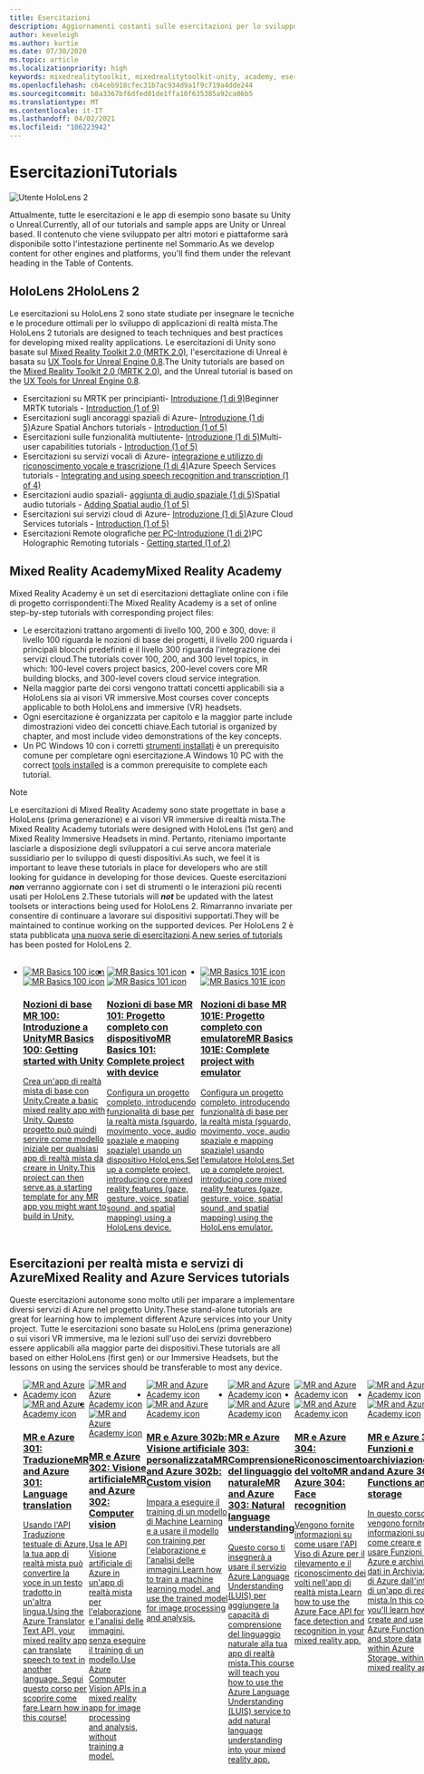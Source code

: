 ```yaml
---
title: Esercitazioni
description: Aggiornamenti costanti sulle esercitazioni per lo sviluppo di realtà mista offerte per HoloLens e i servizi di Azure.
author: keveleigh
ms.author: kurtie
ms.date: 07/30/2020
ms.topic: article
ms.localizationpriority: high
keywords: mixedrealitytoolkit, mixedrealitytoolkit-unity, academy, esercitazione, visore VR realtà mista, visore VR di windows mixed reality, visore per realtà virtuale, unity, unreal, HoloLens, ancoraggi nello spazio di Azure, servizi vocali di Azure
ms.openlocfilehash: c64ceb918cfec31b7ac934d9a1f9c719a4dde244
ms.sourcegitcommit: b8a3367bf6dfed01de1ffa10f635385a92ca06b5
ms.translationtype: MT
ms.contentlocale: it-IT
ms.lasthandoff: 04/02/2021
ms.locfileid: "106223942"
---
```

# <a name="tutorials"></a><span data-ttu-id="45724-104">Esercitazioni</span><span class="sxs-lookup"><span data-stu-id="45724-104">Tutorials</span></span>

![Utente HoloLens 2](images/08_Tutorials.png)

<span data-ttu-id="45724-106">Attualmente, tutte le esercitazioni e le app di esempio sono basate su Unity o Unreal.</span><span class="sxs-lookup"><span data-stu-id="45724-106">Currently, all of our tutorials and sample apps are Unity or Unreal based.</span></span> <span data-ttu-id="45724-107">Il contenuto che viene sviluppato per altri motori e piattaforme sarà disponibile sotto l'intestazione pertinente nel Sommario.</span><span class="sxs-lookup"><span data-stu-id="45724-107">As we develop content for other engines and platforms, you'll find them under the relevant heading in the Table of Contents.</span></span>

## <a name="hololens-2"></a><span data-ttu-id="45724-108">HoloLens 2</span><span class="sxs-lookup"><span data-stu-id="45724-108">HoloLens 2</span></span> 

<span data-ttu-id="45724-109">Le esercitazioni su HoloLens 2 sono state studiate per insegnare le tecniche e le procedure ottimali per lo sviluppo di applicazioni di realtà mista.</span><span class="sxs-lookup"><span data-stu-id="45724-109">The HoloLens 2 tutorials are designed to teach techniques and best practices for developing mixed reality applications.</span></span> <span data-ttu-id="45724-110">Le esercitazioni di Unity sono basate sul [Mixed Reality Toolkit 2.0 (MRTK 2.0)](https://github.com/microsoft/MixedRealityToolkit-Unity), l'esercitazione di Unreal è basata su [UX Tools for Unreal Engine 0.8](https://github.com/microsoft/MixedReality-UXTools-Unreal).</span><span class="sxs-lookup"><span data-stu-id="45724-110">The Unity tutorials are based on the [Mixed Reality Toolkit 2.0 (MRTK 2.0)](https://github.com/microsoft/MixedRealityToolkit-Unity), and the Unreal tutorial is based on the [UX Tools for Unreal Engine 0.8](https://github.com/microsoft/MixedReality-UXTools-Unreal).</span></span>

* <span data-ttu-id="45724-111">Esercitazioni su MRTK per principianti- [Introduzione (1 di 9)](tutorials/mr-learning-base-01.md)</span><span class="sxs-lookup"><span data-stu-id="45724-111">Beginner MRTK tutorials - [Introduction (1 of 9)](tutorials/mr-learning-base-01.md)</span></span>
* <span data-ttu-id="45724-112">Esercitazioni sugli ancoraggi spaziali di Azure- [Introduzione (1 di 5)](tutorials/mr-learning-asa-01.md)</span><span class="sxs-lookup"><span data-stu-id="45724-112">Azure Spatial Anchors tutorials - [Introduction (1 of 5)](tutorials/mr-learning-asa-01.md)</span></span>
* <span data-ttu-id="45724-113">Esercitazioni sulle funzionalità multiutente- [Introduzione (1 di 5)](tutorials/mr-learning-sharing-01.md)</span><span class="sxs-lookup"><span data-stu-id="45724-113">Multi-user capabilities tutorials - [Introduction (1 of 5)](tutorials/mr-learning-sharing-01.md)</span></span>
* <span data-ttu-id="45724-114">Esercitazioni su servizi vocali di Azure- [integrazione e utilizzo di riconoscimento vocale e trascrizione (1 di 4)](tutorials/mrlearning-speechSDK-ch1.md)</span><span class="sxs-lookup"><span data-stu-id="45724-114">Azure Speech Services tutorials - [Integrating and using speech recognition and transcription (1 of 4)](tutorials/mrlearning-speechSDK-ch1.md)</span></span>
* <span data-ttu-id="45724-115">Esercitazioni audio spaziali- [aggiunta di audio spaziale (1 di 5)](tutorials/unity-spatial-audio-ch1.md)</span><span class="sxs-lookup"><span data-stu-id="45724-115">Spatial audio tutorials - [Adding Spatial audio (1 of 5)](tutorials/unity-spatial-audio-ch1.md)</span></span>
* <span data-ttu-id="45724-116">Esercitazioni sui servizi cloud di Azure- [Introduzione (1 di 5)](tutorials/mr-learning-azure-01.md)</span><span class="sxs-lookup"><span data-stu-id="45724-116">Azure Cloud Services tutorials - [Introduction (1 of 5)](tutorials/mr-learning-azure-01.md)</span></span>
* <span data-ttu-id="45724-117">Esercitazioni Remote olografiche [per PC-Introduzione (1 di 2)](tutorials/mr-learning-pc-holographic-remoting-01.md)</span><span class="sxs-lookup"><span data-stu-id="45724-117">PC Holographic Remoting tutorials - [Getting started (1 of 2)](tutorials/mr-learning-pc-holographic-remoting-01.md)</span></span>

## <a name="mixed-reality-academy"></a><span data-ttu-id="45724-118">Mixed Reality Academy</span><span class="sxs-lookup"><span data-stu-id="45724-118">Mixed Reality Academy</span></span> 

<span data-ttu-id="45724-119">Mixed Reality Academy è un set di esercitazioni dettagliate online con i file di progetto corrispondenti:</span><span class="sxs-lookup"><span data-stu-id="45724-119">The Mixed Reality Academy is a set of online step-by-step tutorials with corresponding project files:</span></span>

* <span data-ttu-id="45724-120">Le esercitazioni trattano argomenti di livello 100, 200 e 300, dove: il livello 100 riguarda le nozioni di base dei progetti, il livello 200 riguarda i principali blocchi predefiniti e il livello 300 riguarda l'integrazione dei servizi cloud.</span><span class="sxs-lookup"><span data-stu-id="45724-120">The tutorials cover 100, 200, and 300 level topics, in which: 100-level covers project basics, 200-level covers core MR building blocks, and 300-level covers cloud service integration.</span></span>
* <span data-ttu-id="45724-121">Nella maggior parte dei corsi vengono trattati concetti applicabili sia a HoloLens sia ai visori VR immersive.</span><span class="sxs-lookup"><span data-stu-id="45724-121">Most courses cover concepts applicable to both HoloLens and immersive (VR) headsets.</span></span>
* <span data-ttu-id="45724-122">Ogni esercitazione è organizzata per capitolo e la maggior parte include dimostrazioni video dei concetti chiave.</span><span class="sxs-lookup"><span data-stu-id="45724-122">Each tutorial is organized by chapter, and most include video demonstrations of the key concepts.</span></span>
* <span data-ttu-id="45724-123">Un PC Windows 10 con i corretti [strumenti installati](../install-the-tools.md) è un prerequisito comune per completare ogni esercitazione.</span><span class="sxs-lookup"><span data-stu-id="45724-123">A Windows 10 PC with the correct [tools installed](../install-the-tools.md) is a common prerequisite to complete each tutorial.</span></span>

>[!NOTE]
><span data-ttu-id="45724-124">Le esercitazioni di Mixed Reality Academy sono state progettate in base a HoloLens (prima generazione) e ai visori VR immersive di realtà mista.</span><span class="sxs-lookup"><span data-stu-id="45724-124">The Mixed Reality Academy tutorials were designed with HoloLens (1st gen) and Mixed Reality Immersive Headsets in mind.</span></span> <span data-ttu-id="45724-125">Pertanto, riteniamo importante lasciarle a disposizione degli sviluppatori a cui serve ancora materiale sussidiario per lo sviluppo di questi dispositivi.</span><span class="sxs-lookup"><span data-stu-id="45724-125">As such, we feel it is important to leave these tutorials in place for developers who are still looking for guidance in developing for those devices.</span></span> <span data-ttu-id="45724-126">Queste esercitazioni **_non_** verranno aggiornate con i set di strumenti o le interazioni più recenti usati per HoloLens 2.</span><span class="sxs-lookup"><span data-stu-id="45724-126">These tutorials will **_not_** be updated with the latest toolsets or interactions being used for HoloLens 2.</span></span> <span data-ttu-id="45724-127">Rimarranno invariate per consentire di continuare a lavorare sui dispositivi supportati.</span><span class="sxs-lookup"><span data-stu-id="45724-127">They will be maintained to continue working on the supported devices.</span></span> <span data-ttu-id="45724-128">Per HoloLens 2 è stata pubblicata [una nuova serie di esercitazioni](tutorials/mr-learning-base-01.md).</span><span class="sxs-lookup"><span data-stu-id="45724-128">[A new series of tutorials](tutorials/mr-learning-base-01.md) has been posted for HoloLens 2.</span></span>

<br>
<ul id="cardtypes-W" class="cardsW panelContent" style="display: flex; margin-top: 0px;">
                            <li><span data-ttu-id="45724-129">
                                    <a href="tutorials/holograms-100.md" title="Nozioni di base MR 100" data-linktype="absolute-path">
                                    <div class="cardSize">
                                        <div class="cardPadding">
                                            <div class="card">
                                                <div class="cardImageOuter">
                                                    <div class="cardImage">
                                                        <img src="images/Holograms100.jpg" alt="MR Basics 100 icon">
                                                    </span><span class="sxs-lookup"><span data-stu-id="45724-129">
                                    <a href="tutorials/holograms-100.md" title="MR Basics 100" data-linktype="absolute-path">
                                    <div class="cardSize">
                                        <div class="cardPadding">
                                            <div class="card">
                                                <div class="cardImageOuter">
                                                    <div class="cardImage">
                                                        <img src="images/Holograms100.jpg" alt="MR Basics 100 icon">
                                                    </span></span></div>
                                                </div>
                                                <div class="cardText">
                                                    <h3><span data-ttu-id="45724-130">Nozioni di base MR 100: Introduzione a Unity</span><span class="sxs-lookup"><span data-stu-id="45724-130">MR Basics 100: Getting started with Unity</span></span></h3>
                                                    <p><span data-ttu-id="45724-131">Crea un'app di realtà mista di base con Unity.</span><span class="sxs-lookup"><span data-stu-id="45724-131">Create a basic mixed reality app with Unity.</span></span> <span data-ttu-id="45724-132">Questo progetto può quindi servire come modello iniziale per qualsiasi app di realtà mista da creare in Unity.</span><span class="sxs-lookup"><span data-stu-id="45724-132">This project can then serve as a starting template for any MR app you might want to build in Unity.</span></span></p>
                                                </div>
                                            </div>
                                        </div>
                                    </div>
                               </a>
                            </li>
                            <li><span data-ttu-id="45724-133">
                                  <a href="tutorials/holograms-101.md" title="Nozioni di base MR 101" data-linktype="absolute-path">
                                    <div class="cardSize">
                                        <div class="cardPadding">
                                            <div class="card">
                                                <div class="cardImageOuter">
                                                    <div class="cardImage">
                                                        <img src="images/Holograms101.jpg" alt="MR Basics 101 icon">
                                                    </span><span class="sxs-lookup"><span data-stu-id="45724-133">
                                  <a href="tutorials/holograms-101.md" title="MR Basics 101" data-linktype="absolute-path">
                                    <div class="cardSize">
                                        <div class="cardPadding">
                                            <div class="card">
                                                <div class="cardImageOuter">
                                                    <div class="cardImage">
                                                        <img src="images/Holograms101.jpg" alt="MR Basics 101 icon">
                                                    </span></span></div>
                                                </div>
                                                <div class="cardText">
                                                    <h3><span data-ttu-id="45724-134">Nozioni di base MR 101: Progetto completo con dispositivo</span><span class="sxs-lookup"><span data-stu-id="45724-134">MR Basics 101: Complete project with device</span></span></h3>
                                                    <p><span data-ttu-id="45724-135">Configura un progetto completo, introducendo funzionalità di base per la realtà mista (sguardo, movimento, voce, audio spaziale e mapping spaziale) usando un dispositivo HoloLens.</span><span class="sxs-lookup"><span data-stu-id="45724-135">Set up a complete project, introducing core mixed reality features (gaze, gesture, voice, spatial sound, and spatial mapping) using a HoloLens device.</span></span></p>
                                                </div>
                                            </div>
                                        </div>
                                    </div>
                               </a>
                            </li>
                            <li><span data-ttu-id="45724-136">
                                <a href="tutorials/holograms-101e.md" title="Nozioni di base MR 101E" data-linktype="absolute-path">
                                    <div class="cardSize">
                                        <div class="cardPadding">
                                            <div class="card">
                                                <div class="cardImageOuter">
                                                    <div class="cardImage">
                                                        <img src="images/Holograms101E.jpg" alt="MR Basics 101E icon">
                                                    </span><span class="sxs-lookup"><span data-stu-id="45724-136">
                                <a href="tutorials/holograms-101e.md" title="MR Basics 101E" data-linktype="absolute-path">
                                    <div class="cardSize">
                                        <div class="cardPadding">
                                            <div class="card">
                                                <div class="cardImageOuter">
                                                    <div class="cardImage">
                                                        <img src="images/Holograms101E.jpg" alt="MR Basics 101E icon">
                                                    </span></span></div>
                                                </div>
                                                <div class="cardText">
                                                    <h3><span data-ttu-id="45724-137">Nozioni di base MR 101E: Progetto completo con emulatore</span><span class="sxs-lookup"><span data-stu-id="45724-137">MR Basics 101E: Complete project with emulator</span></span></h3>
                                                    <p><span data-ttu-id="45724-138">Configura un progetto completo, introducendo funzionalità di base per la realtà mista (sguardo, movimento, voce, audio spaziale e mapping spaziale) usando l'emulatore HoloLens.</span><span class="sxs-lookup"><span data-stu-id="45724-138">Set up a complete project, introducing core mixed reality features (gaze, gesture, voice, spatial sound, and spatial mapping) using the HoloLens emulator.</span></span></p>
                                                </div>
                                            </div>
                                        </div>
                                    </div>
                                  </a>
                            </li>
</ul>

## <a name="mixed-reality-and-azure-services-tutorials"></a><span data-ttu-id="45724-139">Esercitazioni per realtà mista e servizi di Azure</span><span class="sxs-lookup"><span data-stu-id="45724-139">Mixed Reality and Azure Services tutorials</span></span>

<span data-ttu-id="45724-140">Queste esercitazioni autonome sono molto utili per imparare a implementare diversi servizi di Azure nel progetto Unity.</span><span class="sxs-lookup"><span data-stu-id="45724-140">These stand-alone tutorials are great for learning how to implement different Azure services into your Unity project.</span></span> <span data-ttu-id="45724-141">Tutte le esercitazioni sono basate su HoloLens (prima generazione) o sui visori VR immersive, ma le lezioni sull'uso dei servizi dovrebbero essere applicabili alla maggior parte dei dispositivi.</span><span class="sxs-lookup"><span data-stu-id="45724-141">These tutorials are all based on either HoloLens (first gen) or our Immersive Headsets, but the lessons on using the services should be transferable to most any device.</span></span>

<ul id="cardtypes-W" class="cardsW panelContent" style="display: flex; margin-top: 0px;">
    <li><span data-ttu-id="45724-142">
                                   <a href="tutorials/mr-azure-301.md" title="MR e Azure 301" data-linktype="absolute-path">
                              <div class="cardSize">
                                  <div class="cardPadding">
                                      <div class="card">
                                          <div class="cardImageOuter">
                                              <div class="cardImage">
                                                  <img src="images/MR-Azure-AcademyTile.jpg" alt="MR and Azure Academy icon">
                                              </span><span class="sxs-lookup"><span data-stu-id="45724-142">
                                   <a href="tutorials/mr-azure-301.md" title="MR and Azure 301" data-linktype="absolute-path">
                              <div class="cardSize">
                                  <div class="cardPadding">
                                      <div class="card">
                                          <div class="cardImageOuter">
                                              <div class="cardImage">
                                                  <img src="images/MR-Azure-AcademyTile.jpg" alt="MR and Azure Academy icon">
                                              </span></span></div>
                                          </div>
                                          <div class="cardText">
                                              <h3><span data-ttu-id="45724-143">MR e Azure 301: Traduzione</span><span class="sxs-lookup"><span data-stu-id="45724-143">MR and Azure 301: Language translation</span></span></h3>
                                              <p><span data-ttu-id="45724-144">Usando l'API Traduzione testuale di Azure, la tua app di realtà mista può convertire la voce in un testo tradotto in un'altra lingua.</span><span class="sxs-lookup"><span data-stu-id="45724-144">Using the Azure Translator Text API, your mixed reality app can translate speech to text in another language.</span></span> <span data-ttu-id="45724-145">Segui questo corso per scoprire come fare.</span><span class="sxs-lookup"><span data-stu-id="45724-145">Learn how in this course!</span></span></p>
                                          </div>
                                      </div>
                                  </div>
                              </div>
                              </a>
                            </li>
                                 <li><span data-ttu-id="45724-146">
                                   <a href="tutorials/mr-azure-302.md" title="MR e Azure 302" data-linktype="absolute-path">
                              <div class="cardSize">
                                  <div class="cardPadding">
                                      <div class="card">
                                          <div class="cardImageOuter">
                                              <div class="cardImage">
                                                  <img src="images/MR-Azure-AcademyTile.jpg" alt="MR and Azure Academy icon">
                                              </span><span class="sxs-lookup"><span data-stu-id="45724-146">
                                   <a href="tutorials/mr-azure-302.md" title="MR and Azure 302" data-linktype="absolute-path">
                              <div class="cardSize">
                                  <div class="cardPadding">
                                      <div class="card">
                                          <div class="cardImageOuter">
                                              <div class="cardImage">
                                                  <img src="images/MR-Azure-AcademyTile.jpg" alt="MR and Azure Academy icon">
                                              </span></span></div>
                                          </div>
                                          <div class="cardText">
                                              <h3><span data-ttu-id="45724-147">MR e Azure 302: Visione artificiale</span><span class="sxs-lookup"><span data-stu-id="45724-147">MR and Azure 302: Computer vision</span></span></h3>
                                              <p><span data-ttu-id="45724-148">Usa le API Visione artificiale di Azure in un'app di realtà mista per l'elaborazione e l'analisi delle immagini, senza eseguire il training di un modello.</span><span class="sxs-lookup"><span data-stu-id="45724-148">Use Azure Computer Vision APIs in a mixed reality app for image processing and analysis, without training a model.</span></span></p>
                                          </div>
                                      </div>
                                  </div>
                              </div>
                              </a>
                            </li>
                                 <li><span data-ttu-id="45724-149">
                                   <a href="tutorials/mr-azure-302b.md" title="MR e Azure 302b" data-linktype="absolute-path">
                              <div class="cardSize">
                                  <div class="cardPadding">
                                      <div class="card">
                                          <div class="cardImageOuter">
                                              <div class="cardImage">
                                                  <img src="images/MR-Azure-AcademyTile.jpg" alt="MR and Azure Academy icon">
                                              </span><span class="sxs-lookup"><span data-stu-id="45724-149">
                                   <a href="tutorials/mr-azure-302b.md" title="MR and Azure 302b" data-linktype="absolute-path">
                              <div class="cardSize">
                                  <div class="cardPadding">
                                      <div class="card">
                                          <div class="cardImageOuter">
                                              <div class="cardImage">
                                                  <img src="images/MR-Azure-AcademyTile.jpg" alt="MR and Azure Academy icon">
                                              </span></span></div>
                                          </div>
                                          <div class="cardText">
                                              <h3><span data-ttu-id="45724-150">MR e Azure 302b: Visione artificiale personalizzata</span><span class="sxs-lookup"><span data-stu-id="45724-150">MR and Azure 302b: Custom vision</span></span></h3>
                                              <p><span data-ttu-id="45724-151">Impara a eseguire il training di un modello di Machine Learning e a usare il modello con training per l'elaborazione e l'analisi delle immagini.</span><span class="sxs-lookup"><span data-stu-id="45724-151">Learn how to train a machine learning model, and use the trained model for image processing and analysis.</span></span></p>
                                          </div>
                                      </div>
                                  </div>
                              </div>
                              </a>
                            </li>                            
                                 <li><span data-ttu-id="45724-152">
                                   <a href="tutorials/mr-azure-303.md" title="MR e Azure 303" data-linktype="absolute-path">
                              <div class="cardSize">
                                  <div class="cardPadding">
                                      <div class="card">
                                          <div class="cardImageOuter">
                                              <div class="cardImage">
                                                  <img src="images/MR-Azure-AcademyTile.jpg" alt="MR and Azure Academy icon">
                                              </span><span class="sxs-lookup"><span data-stu-id="45724-152">
                                   <a href="tutorials/mr-azure-303.md" title="MR and Azure 303" data-linktype="absolute-path">
                              <div class="cardSize">
                                  <div class="cardPadding">
                                      <div class="card">
                                          <div class="cardImageOuter">
                                              <div class="cardImage">
                                                  <img src="images/MR-Azure-AcademyTile.jpg" alt="MR and Azure Academy icon">
                                              </span></span></div>
                                          </div>
                                          <div class="cardText">
                                              <h3><span data-ttu-id="45724-153">MR e Azure 303: Comprensione del linguaggio naturale</span><span class="sxs-lookup"><span data-stu-id="45724-153">MR and Azure 303: Natural language understanding</span></span></h3>
                                              <p><span data-ttu-id="45724-154">Questo corso ti insegnerà a usare il servizio Azure Language Understanding (LUIS) per aggiungere la capacità di comprensione del linguaggio naturale alla tua app di realtà mista.</span><span class="sxs-lookup"><span data-stu-id="45724-154">This course will teach you how to use the Azure Language Understanding (LUIS) service to add natural language understanding into your mixed reality app.</span></span></p>
                                          </div>
                                      </div>
                                  </div>
                              </div>
                              </a>
                            </li>
                                 <li><span data-ttu-id="45724-155">
                                   <a href="tutorials/mr-azure-304.md" title="MR e Azure 304" data-linktype="absolute-path">
                              <div class="cardSize">
                                  <div class="cardPadding">
                                      <div class="card">
                                          <div class="cardImageOuter">
                                              <div class="cardImage">
                                                  <img src="images/MR-Azure-AcademyTile.jpg" alt="MR and Azure Academy icon">
                                              </span><span class="sxs-lookup"><span data-stu-id="45724-155">
                                   <a href="tutorials/mr-azure-304.md" title="MR and Azure 304" data-linktype="absolute-path">
                              <div class="cardSize">
                                  <div class="cardPadding">
                                      <div class="card">
                                          <div class="cardImageOuter">
                                              <div class="cardImage">
                                                  <img src="images/MR-Azure-AcademyTile.jpg" alt="MR and Azure Academy icon">
                                              </span></span></div>
                                          </div>
                                          <div class="cardText">
                                              <h3><span data-ttu-id="45724-156">MR e Azure 304: Riconoscimento del volto</span><span class="sxs-lookup"><span data-stu-id="45724-156">MR and Azure 304: Face recognition</span></span></h3>
                                              <p><span data-ttu-id="45724-157">Vengono fornite informazioni su come usare l'API Viso di Azure per il rilevamento e il riconoscimento dei volti nell'app di realtà mista.</span><span class="sxs-lookup"><span data-stu-id="45724-157">Learn how to use the Azure Face API for face detection and recognition in your mixed reality app.</span></span></p>
                                          </div>
                                      </div>
                                  </div>
                              </div>
                              </a>
                            </li>
                                 <li><span data-ttu-id="45724-158">
                                   <a href="tutorials/mr-azure-305.md" title="MR e Azure 305" data-linktype="absolute-path">
                              <div class="cardSize">
                                  <div class="cardPadding">
                                      <div class="card">
                                          <div class="cardImageOuter">
                                              <div class="cardImage">
                                                  <img src="images/MR-Azure-AcademyTile.jpg" alt="MR and Azure Academy icon">
                                              </span><span class="sxs-lookup"><span data-stu-id="45724-158">
                                   <a href="tutorials/mr-azure-305.md" title="MR and Azure 305" data-linktype="absolute-path">
                              <div class="cardSize">
                                  <div class="cardPadding">
                                      <div class="card">
                                          <div class="cardImageOuter">
                                              <div class="cardImage">
                                                  <img src="images/MR-Azure-AcademyTile.jpg" alt="MR and Azure Academy icon">
                                              </span></span></div>
                                          </div>
                                          <div class="cardText">
                                              <h3><span data-ttu-id="45724-159">MR e Azure 305: Funzioni e archiviazione</span><span class="sxs-lookup"><span data-stu-id="45724-159">MR and Azure 305: Functions and storage</span></span></h3>
                                              <p><span data-ttu-id="45724-160">In questo corso vengono fornite informazioni su come creare e usare Funzioni di Azure e archiviare dati in Archiviazione di Azure dall'interno di un'app di realtà mista.</span><span class="sxs-lookup"><span data-stu-id="45724-160">In this course, you'll learn how to create and use Azure Functions, and store data within Azure Storage, within a mixed reality app.</span></span></p>
                                          </div>
                                      </div>
                                  </div>
                              </div>
                              </a>
                            </li>
                                 <li><span data-ttu-id="45724-161">
                                   <a href="tutorials/mr-azure-306.md" title="MR e Azure 306" data-linktype="absolute-path">
                              <div class="cardSize">
                                  <div class="cardPadding">
                                      <div class="card">
                                          <div class="cardImageOuter">
                                              <div class="cardImage">
                                                  <img src="images/MR-Azure-AcademyTile.jpg" alt="MR and Azure Academy icon">
                                              </span><span class="sxs-lookup"><span data-stu-id="45724-161">
                                   <a href="tutorials/mr-azure-306.md" title="MR and Azure 306" data-linktype="absolute-path">
                              <div class="cardSize">
                                  <div class="cardPadding">
                                      <div class="card">
                                          <div class="cardImageOuter">
                                              <div class="cardImage">
                                                  <img src="images/MR-Azure-AcademyTile.jpg" alt="MR and Azure Academy icon">
                                              </span></span></div>
                                          </div>
                                          <div class="cardText">
                                              <h3><span data-ttu-id="45724-162">MR e Azure 306: Streaming video</span><span class="sxs-lookup"><span data-stu-id="45724-162">MR and Azure 306: Streaming video</span></span></h3>
                                              <p><span data-ttu-id="45724-163">Impara a usare Servizi multimediali di Azure per trasmettere in streaming contenuti video a 360 gradi all'interno di un'esperienza di tipo immersive di Windows Mixed Reality.</span><span class="sxs-lookup"><span data-stu-id="45724-163">Learn how to use Azure Media Services to stream 360-degree video within a Windows Mixed Reality immersive (VR) experience.</span></span></p>
                                          </div>
                                      </div>
                                  </div>
                              </div>
                              </a>
                            </li>
                                 <li><span data-ttu-id="45724-164">
                                   <a href="tutorials/mr-azure-307.md" title="MR e Azure 307" data-linktype="absolute-path">
                              <div class="cardSize">
                                  <div class="cardPadding">
                                      <div class="card">
                                          <div class="cardImageOuter">
                                              <div class="cardImage">
                                                  <img src="images/MR-Azure-AcademyTile.jpg" alt="MR and Azure Academy icon">
                                              </span><span class="sxs-lookup"><span data-stu-id="45724-164">
                                   <a href="tutorials/mr-azure-307.md" title="MR and Azure 307" data-linktype="absolute-path">
                              <div class="cardSize">
                                  <div class="cardPadding">
                                      <div class="card">
                                          <div class="cardImageOuter">
                                              <div class="cardImage">
                                                  <img src="images/MR-Azure-AcademyTile.jpg" alt="MR and Azure Academy icon">
                                              </span></span></div>
                                          </div>
                                          <div class="cardText">
                                              <h3><span data-ttu-id="45724-165">MR e Azure 307: Machine Learning</span><span class="sxs-lookup"><span data-stu-id="45724-165">MR and Azure 307: Machine learning</span></span></h3>
                                              <p><span data-ttu-id="45724-166">Sfrutta i vantaggi di Azure Machine Learning Studio (versione classica) all'interno dell'app di realtà mista per distribuire una vasta serie di algoritmi di Machine Learning (ML).</span><span class="sxs-lookup"><span data-stu-id="45724-166">Leverage Azure Machine Learning Studio (classic) within your mixed reality app to deploy a large number of machine learning (ML) algorithms.</span></span></p>
                                          </div>
                                      </div>
                                  </div>
                              </div>
                              </a>
                            </li>
                                 <li><span data-ttu-id="45724-167">
                                   <a href="tutorials/mr-azure-308.md" title="MR e Azure 308" data-linktype="absolute-path">
                              <div class="cardSize">
                                  <div class="cardPadding">
                                      <div class="card">
                                          <div class="cardImageOuter">
                                              <div class="cardImage">
                                                  <img src="images/MR-Azure-AcademyTile.jpg" alt="MR and Azure Academy icon">
                                              </span><span class="sxs-lookup"><span data-stu-id="45724-167">
                                   <a href="tutorials/mr-azure-308.md" title="MR and Azure 308" data-linktype="absolute-path">
                              <div class="cardSize">
                                  <div class="cardPadding">
                                      <div class="card">
                                          <div class="cardImageOuter">
                                              <div class="cardImage">
                                                  <img src="images/MR-Azure-AcademyTile.jpg" alt="MR and Azure Academy icon">
                                              </span></span></div>
                                          </div>
                                          <div class="cardText">
                                              <h3><span data-ttu-id="45724-168">MR e Azure 308: Notifiche tra più dispositivi</span><span class="sxs-lookup"><span data-stu-id="45724-168">MR and Azure 308: Cross-device notifications</span></span></h3>
                                              <p><span data-ttu-id="45724-169">In questo corso imparerai a usare diversi servizi di Azure per inviare notifiche push e modifiche di scena da un'app per PC a un'app di realtà mista.</span><span class="sxs-lookup"><span data-stu-id="45724-169">In this course, you'll learn how to use several Azure services to deliver push notifications and scene changes from a PC app to a mixed reality app.</span></span></p>
                                          </div>
                                      </div>
                                  </div>
                              </div>
                              </a>
                            </li>
                                 <li><span data-ttu-id="45724-170">
                                   <a href="tutorials/mr-azure-309.md" title="MR e Azure 309" data-linktype="absolute-path">
                              <div class="cardSize">
                                  <div class="cardPadding">
                                      <div class="card">
                                          <div class="cardImageOuter">
                                              <div class="cardImage">
                                                  <img src="images/MR-Azure-AcademyTile.jpg" alt="MR and Azure Academy icon">
                                              </span><span class="sxs-lookup"><span data-stu-id="45724-170">
                                   <a href="tutorials/mr-azure-309.md" title="MR and Azure 309" data-linktype="absolute-path">
                              <div class="cardSize">
                                  <div class="cardPadding">
                                      <div class="card">
                                          <div class="cardImageOuter">
                                              <div class="cardImage">
                                                  <img src="images/MR-Azure-AcademyTile.jpg" alt="MR and Azure Academy icon">
                                              </span></span></div>
                                          </div>
                                          <div class="cardText">
                                              <h3><span data-ttu-id="45724-171">MR e Azure 309: Application Insights</span><span class="sxs-lookup"><span data-stu-id="45724-171">MR and Azure 309: Application insights</span></span></h3>
                                              <p><span data-ttu-id="45724-172">Usa il servizio Azure Application Insights per raccogliere i dati analitici sul comportamento dell'utente all'interno di un'app di realtà mista.</span><span class="sxs-lookup"><span data-stu-id="45724-172">Use the Azure Application Insights service to collect analytics on user behavior within a mixed reality app.</span></span></p>
                                          </div>
                                      </div>
                                  </div>
                              </div>
                              </a>
                            </li> 
                                 <li><span data-ttu-id="45724-173">
                                   <a href="tutorials/mr-azure-310.md" title="MR e Azure 310" data-linktype="absolute-path">
                              <div class="cardSize">
                                  <div class="cardPadding">
                                      <div class="card">
                                          <div class="cardImageOuter">
                                              <div class="cardImage">
                                                  <img src="images/MR-Azure-AcademyTile.jpg" alt="MR and Azure Academy icon">
                                              </span><span class="sxs-lookup"><span data-stu-id="45724-173">
                                   <a href="tutorials/mr-azure-310.md" title="MR and Azure 310" data-linktype="absolute-path">
                              <div class="cardSize">
                                  <div class="cardPadding">
                                      <div class="card">
                                          <div class="cardImageOuter">
                                              <div class="cardImage">
                                                  <img src="images/MR-Azure-AcademyTile.jpg" alt="MR and Azure Academy icon">
                                              </span></span></div>
                                          </div>
                                          <div class="cardText">
                                              <h3><span data-ttu-id="45724-174">MR e Azure 310: Rilevamento di oggetti</span><span class="sxs-lookup"><span data-stu-id="45724-174">MR and Azure 310: Object detection</span></span></h3>
                                              <p><span data-ttu-id="45724-175">Esegui il training di un modello di Machine Learning e usa il modello con training per riconoscere gli oggetti simili e le rispettive posizioni nel mondo fisico.</span><span class="sxs-lookup"><span data-stu-id="45724-175">Train a machine learning model, and use the trained model to recognize similar objects and their positions in the physical world.</span></span></p>
                                          </div>
                                      </div>
                                  </div>
                              </div>
                              </a>
                            </li> 
                                 <li><span data-ttu-id="45724-176">
                                   <a href="tutorials/mr-azure-311.md" title="MR e Azure 311" data-linktype="absolute-path">
                              <div class="cardSize">
                                  <div class="cardPadding">
                                      <div class="card">
                                          <div class="cardImageOuter">
                                              <div class="cardImage">
                                                  <img src="images/MR-Azure-AcademyTile.jpg" alt="MR and Azure Academy icon">
                                              </span><span class="sxs-lookup"><span data-stu-id="45724-176">
                                   <a href="tutorials/mr-azure-311.md" title="MR and Azure 311" data-linktype="absolute-path">
                              <div class="cardSize">
                                  <div class="cardPadding">
                                      <div class="card">
                                          <div class="cardImageOuter">
                                              <div class="cardImage">
                                                  <img src="images/MR-Azure-AcademyTile.jpg" alt="MR and Azure Academy icon">
                                              </span></span></div>
                                          </div>
                                          <div class="cardText">
                                              <h3><span data-ttu-id="45724-177">MR e Azure 311: Microsoft Graph</span><span class="sxs-lookup"><span data-stu-id="45724-177">MR and Azure 311: Microsoft Graph</span></span></h3>
                                              <p><span data-ttu-id="45724-178">Impara a connetterti ai servizi Microsoft Graph dall'interno di un'app di realtà mista.</span><span class="sxs-lookup"><span data-stu-id="45724-178">Learn how to connect to Microsoft Graph services from within a mixed reality app.</span></span></p>
                                          </div>
                                      </div>
                                  </div>
                              </div>
                              </a>
                            </li> 
                                 <li><span data-ttu-id="45724-179">
                                   <a href="tutorials/mr-azure-312.md" title="MR e Azure 312" data-linktype="absolute-path">
                              <div class="cardSize">
                                  <div class="cardPadding">
                                      <div class="card">
                                          <div class="cardImageOuter">
                                              <div class="cardImage">
                                                  <img src="images/MR-Azure-AcademyTile.jpg" alt="MR and Azure Academy icon">
                                              </span><span class="sxs-lookup"><span data-stu-id="45724-179">
                                   <a href="tutorials/mr-azure-312.md" title="MR and Azure 312" data-linktype="absolute-path">
                              <div class="cardSize">
                                  <div class="cardPadding">
                                      <div class="card">
                                          <div class="cardImageOuter">
                                              <div class="cardImage">
                                                  <img src="images/MR-Azure-AcademyTile.jpg" alt="MR and Azure Academy icon">
                                              </span></span></div>
                                          </div>
                                          <div class="cardText">
                                              <h3><span data-ttu-id="45724-180">MR e Azure 312: Integrazione di bot</span><span class="sxs-lookup"><span data-stu-id="45724-180">MR and Azure 312: Bot integration</span></span></h3>
                                              <p><span data-ttu-id="45724-181">Crea e distribuisci un bot con Microsoft Bot Framework v4 e comunica con il bot in un'app di realtà mista.</span><span class="sxs-lookup"><span data-stu-id="45724-181">Create and deploy a bot using Microsoft Bot Framework v4, and communicate with it in a mixed reality app.</span></span></p>
                                          </div>
                                      </div>
                                  </div>
                              </div>
                              </a>
                            </li> 
                                 <li><span data-ttu-id="45724-182">
                                   <a href="tutorials/mr-azure-313.md" title="MR e Azure 313" data-linktype="absolute-path">
                              <div class="cardSize">
                                  <div class="cardPadding">
                                      <div class="card">
                                          <div class="cardImageOuter">
                                              <div class="cardImage">
                                                  <img src="images/MR-Azure-AcademyTile.jpg" alt="MR and Azure Academy icon">
                                              </span><span class="sxs-lookup"><span data-stu-id="45724-182">
                                   <a href="tutorials/mr-azure-313.md" title="MR and Azure 313" data-linktype="absolute-path">
                              <div class="cardSize">
                                  <div class="cardPadding">
                                      <div class="card">
                                          <div class="cardImageOuter">
                                              <div class="cardImage">
                                                  <img src="images/MR-Azure-AcademyTile.jpg" alt="MR and Azure Academy icon">
                                              </span></span></div>
                                          </div>
                                          <div class="cardText">
                                              <h3><span data-ttu-id="45724-183">MR e Azure 313: Servizio Hub IoT</span><span class="sxs-lookup"><span data-stu-id="45724-183">MR and Azure 313: IoT Hub Service</span></span></h3>
                                              <p><span data-ttu-id="45724-184">Impara a implementare il servizio Hub IoT di Azure in una macchina virtuale e visualizzare i dati in HoloLens.</span><span class="sxs-lookup"><span data-stu-id="45724-184">Learn how to implement Azure IoT Hub service on a virtual machine, and visualize the data on HoloLens.</span></span></p>
                                          </div>
                                      </div>
                                  </div>
                              </div>
                              </a>
                            </li> 
</ul>
